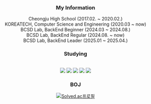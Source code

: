 <h3 align="center">My Information</h3>
<p align="center">
  Cheongju High School (2017.02. ~ 2020.02.)<br>
  KOREATECH, Computer Science and Engineering (2020.03 ~ now)<br>
  BCSD Lab, BackEnd Beginner (2024.03 ~ 2024.08.)<br>
  BCSD Lab, BackEnd Regular (2024.08. ~ now)<br>
  BCSD Lab, BackEnd Leader (2025.01 ~ 2025.04.)<br>
</p>

<h3 align="center">Studying</h3>
<div align="center"> 

  <br>
  <img src="https://img.shields.io/badge/JAVA-007396?style=for-the-badge&logo=Java&logoColor=white">  
  <img src="https://img.shields.io/badge/Spring-6DB33F?style=for-the-badge&logo=Spring&logoColor=white">
  <img src="https://img.shields.io/badge/SpringBoot-6DB33FF?style=for-the-badge&logo=SpringBoot&logoColor=white">
  <img src="https://img.shields.io/badge/mysql-4479A1.svg?style=for-the-badge&logo=mysql&logoColor=white">
  <img src="https://img.shields.io/badge/amazonaws-232F3E?style=for-the-badge&logo=amazonaws&logoColor=white">
  
  <br>

<h3 align="center">BOJ</h3>
<div align="center">  
  
[![Solved.ac프로필](http://mazassumnida.wtf/api/v2/generate_badge?boj=white0424)](https://solved.ac/white0424)
